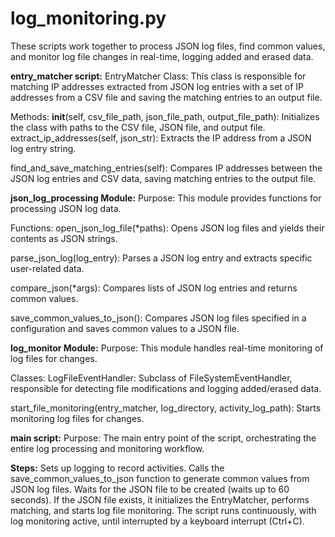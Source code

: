 # log_monitoring.py
These scripts work together to process JSON log files, find common values, and monitor log file changes in real-time, logging added and erased data.

**entry_matcher script:**
EntryMatcher Class:
This class is responsible for matching IP addresses extracted from JSON log entries with a set of IP addresses from a CSV file and saving the matching entries to an output file.

Methods:
  __init__(self, csv_file_path, json_file_path, output_file_path): Initializes the class with paths to the CSV file, JSON file, and output file.
  extract_ip_addresses(self, json_str): Extracts the IP address from a JSON log entry string.

  find_and_save_matching_entries(self): Compares IP addresses between the JSON log entries and CSV data, saving matching entries to the output file.

**json_log_processing Module:**
Purpose: 
This module provides functions for processing JSON log data.

Functions:
open_json_log_file(*paths): Opens JSON log files and yields their contents as JSON strings.

parse_json_log(log_entry): Parses a JSON log entry and extracts specific user-related data.

compare_json(*args): Compares lists of JSON log entries and returns common values.

save_common_values_to_json(): Compares JSON log files specified in a configuration and saves common values to a JSON file.


**log_monitor Module:**
Purpose: 
This module handles real-time monitoring of log files for changes.

Classes:
LogFileEventHandler: Subclass of FileSystemEventHandler, responsible for detecting file modifications and logging added/erased data.

start_file_monitoring(entry_matcher, log_directory, activity_log_path): Starts monitoring log files for changes.

**main script:**
Purpose: 
The main entry point of the script, orchestrating the entire log processing and monitoring workflow.

**Steps:**
Sets up logging to record activities.
Calls the save_common_values_to_json function to generate common values from JSON log files.
Waits for the JSON file to be created (waits up to 60 seconds).
If the JSON file exists, it initializes the EntryMatcher, performs matching, and starts log file monitoring.
The script runs continuously, with log monitoring active, until interrupted by a keyboard interrupt (Ctrl+C).
